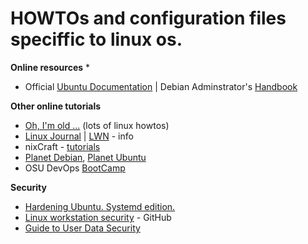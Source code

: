 # HOWTOs and configuration files speciffic to linux os.

**Online resources**
*

* Official [Ubuntu Documentation](https://help.ubuntu.com/) | Debian Adminstrator's [Handbook](https://debian-handbook.info/browse/stable/)

**Other online tutorials**
* [Oh, I'm old ...](https://tldp.org/) (lots of linux howtos)
* [Linux Journal](https://www.linuxjournal.com/) | [LWN](https://lwn.net/) - info
* nixCraft - [tutorials](https://www.cyberciti.biz/)
* [Planet Debian](https://planet.debian.org/), [Planet Ubuntu](https://planet.ubuntu.com)
* OSU DevOps [BootCamp](http://devopsbootcamp.osuosl.org/start-here.html)

**Security**
* [Hardening Ubuntu. Systemd edition.](https://github.com/konstruktoid/hardening)
* [Linux workstation security](https://github.com/lfit/itpol/blob/master/linux-workstation-security.md) - GitHub
* [Guide to User Data Security](https://fusionauth.io/learn/expert-advice/security/guide-to-user-data-security/)

